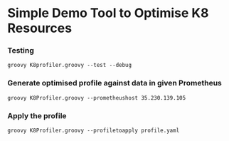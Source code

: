 # Simple Demo Tool to Optimise K8 Resources

### Testing
```groovy K8profiler.groovy --test --debug```

### Generate optimised profile against data in given Prometheus
 ```groovy K8Profiler.groovy --prometheushost 35.230.139.105```

### Apply the profile
```groovy K8Profiler.groovy --profiletoapply profile.yaml```